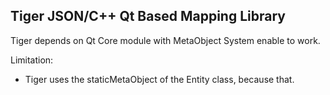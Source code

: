 ## Tiger JSON/C++ Qt Based Mapping Library

Tiger depends on Qt Core module with MetaObject System enable to work.

Limitation:
 - Tiger uses the staticMetaObject of the Entity class, because that.
